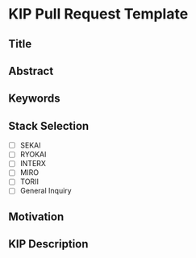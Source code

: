 # KIP Pull Request Template

## Title
<!-- (Required) Provide a concise and descriptive title for your KIP that doesn't exceed 256 characters. -->

## Abstract
<!-- (Required) A brief summary of the proposal, akin to a TL;DR. This should provide a clear understanding of what the KIP is about. -->

## Keywords
<!-- (Optional) List some relevant keywords separated by spaces that describe your KIP. This helps in categorizing and indexing the proposals. -->

## Stack Selection
<!-- (Required) Indicate which stack(s) your KIP targets. You can select multiple stacks if applicable. Please mark all that apply. -->
- [ ] SEKAI
- [ ] RYOKAI
- [ ] INTERX
- [ ] MIRO
- [ ] TORII
- [ ] General Inquiry

## Motivation
<!-- (Required) Detail the motivation behind this KIP. Explain why this KIP is necessary or beneficial for the community or project. -->

## KIP Description
<!-- (Required) The main content section of your KIP. Provide a comprehensive description of the changes or enhancements you are proposing. Include any relevant details, data, examples, or analyses that support your proposal. This section should be detailed to provide a clear and complete understanding of your KIP to the reviewers and community members. -->


